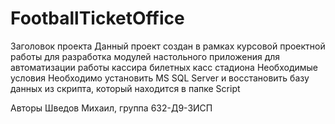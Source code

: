 # FootballTicketOffice
Заголовок проекта
Данный проект создан в рамках курсовой проектной работы для разработка модулей настольного приложения для автоматизации работы кассира билетных касс стадиона 
Необходимые условия
Необходимо установить MS SQL Server и восстановить базу данных из скрипта, который находится в папке Script

Авторы
Шведов Михаил, группа 632-Д9-3ИСП
